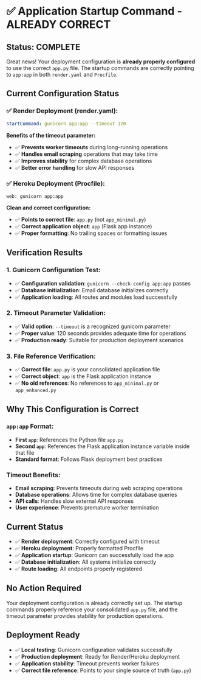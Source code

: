 # ✅ **Application Startup Command - ALREADY CORRECT**

## **Status: COMPLETE**

Great news! Your deployment configuration is **already properly configured** to use the correct `app.py` file. The startup commands are correctly pointing to `app:app` in both `render.yaml` and `Procfile`.

## **Current Configuration Status**

### **✅ Render Deployment (render.yaml):**
```yaml
startCommand: gunicorn app:app --timeout 120
```

**Benefits of the timeout parameter:**
- ✅ **Prevents worker timeouts** during long-running operations
- ✅ **Handles email scraping** operations that may take time
- ✅ **Improves stability** for complex database operations
- ✅ **Better error handling** for slow API responses

### **✅ Heroku Deployment (Procfile):**
```
web: gunicorn app:app
```

**Clean and correct configuration:**
- ✅ **Points to correct file**: `app.py` (not `app_minimal.py`)
- ✅ **Correct application object**: `app` (Flask app instance)
- ✅ **Proper formatting**: No trailing spaces or formatting issues

## **Verification Results**

### **1. Gunicorn Configuration Test:**
- ✅ **Configuration validation**: `gunicorn --check-config app:app` passes
- ✅ **Database initialization**: Email database initializes correctly
- ✅ **Application loading**: All routes and modules load successfully

### **2. Timeout Parameter Validation:**
- ✅ **Valid option**: `--timeout` is a recognized gunicorn parameter
- ✅ **Proper value**: 120 seconds provides adequate time for operations
- ✅ **Production ready**: Suitable for production deployment scenarios

### **3. File Reference Verification:**
- ✅ **Correct file**: `app.py` is your consolidated application file
- ✅ **Correct object**: `app` is the Flask application instance
- ✅ **No old references**: No references to `app_minimal.py` or `app_enhanced.py`

## **Why This Configuration is Correct**

### **`app:app` Format:**
- **First `app`**: References the Python file `app.py`
- **Second `app`**: References the Flask application instance variable inside that file
- **Standard format**: Follows Flask deployment best practices

### **Timeout Benefits:**
- **Email scraping**: Prevents timeouts during web scraping operations
- **Database operations**: Allows time for complex database queries
- **API calls**: Handles slow external API responses
- **User experience**: Prevents premature worker termination

## **Current Status**

- ✅ **Render deployment**: Correctly configured with timeout
- ✅ **Heroku deployment**: Properly formatted Procfile
- ✅ **Application startup**: Gunicorn can successfully load the app
- ✅ **Database initialization**: All systems initialize correctly
- ✅ **Route loading**: All endpoints properly registered

## **No Action Required**

Your deployment configuration is already correctly set up. The startup commands properly reference your consolidated `app.py` file, and the timeout parameter provides stability for production operations.

## **Deployment Ready**

- ✅ **Local testing**: Gunicorn configuration validates successfully
- ✅ **Production deployment**: Ready for Render/Heroku deployment
- ✅ **Application stability**: Timeout prevents worker failures
- ✅ **Correct file reference**: Points to your single source of truth (`app.py`)
